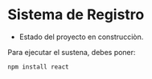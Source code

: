 <h1> Sistema de Registro </h1>

- Estado del proyecto en construcciòn.

Para ejecutar el sustena, debes poner:

```npm install react```
